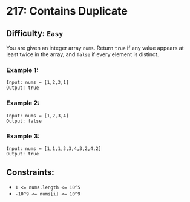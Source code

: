 # 217: Contains Duplicate
## Difficulty: `Easy`

You are given an integer array `nums`. Return `true` if any value appears at least twice in the array, and `false` if every element is distinct.

### Example 1:

```
Input: nums = [1,2,3,1]
Output: true
```

### Example 2:

```
Input: nums = [1,2,3,4]
Output: false
```

### Example 3:

```
Input: nums = [1,1,1,3,3,4,3,2,4,2]
Output: true
```

## Constraints:
- `1 <= nums.length <= 10^5`
- `-10^9 <= nums[i] <= 10^9`
